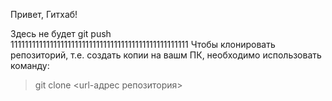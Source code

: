 Привет, Гитхаб!

Здесь не будет git push  
11111111111111111111111111111111111111111111111111
Чтобы клонировать репозиторий, т.е. создать копии на вашм ПК, необходимо использовать команду:
> git clone <url-адрес репозитория>